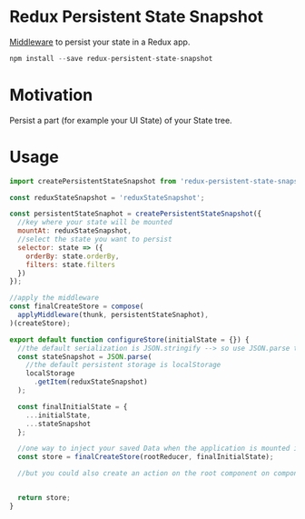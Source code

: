 Redux Persistent State Snapshot
====
[Middleware](http://rackt.github.io/redux/docs/advanced/Middleware.html) to persist your state in a Redux app.

```js
npm install --save redux-persistent-state-snapshot
```
# Motivation
Persist a part (for example your UI State) of your State tree.

# Usage
```js
import createPersistentStateSnapshot from 'redux-persistent-state-snapshot';

const reduxStateSnapshot = 'reduxStateSnapshot';

const persistentStateSnaphot = createPersistentStateSnapshot({
  //key where your state will be mounted
  mountAt: reduxStateSnapshot,
  //select the state you want to persist
  selector: state => ({
    orderBy: state.orderBy,
    filters: state.filters
  })
});

//apply the middleware
const finalCreateStore = compose(
  applyMiddleware(thunk, persistentStateSnaphot),
)(createStore);

export default function configureStore(initialState = {}) {
  //the default serialization is JSON.stringify --> so use JSON.parse to deserialize
  const stateSnapshot = JSON.parse(
    //the default persistent storage is localStorage
    localStorage
      .getItem(reduxStateSnapshot)
  );

  const finalInitialState = {
    ...initialState,
    ...stateSnapshot
  };

  //one way to inject your saved Data when the application is mounted is to pass it as the initialState to the store
  const store = finalCreateStore(rootReducer, finalInitialState);

  //but you could also create an action on the root component on componentWillMount...


  return store;
}
```
